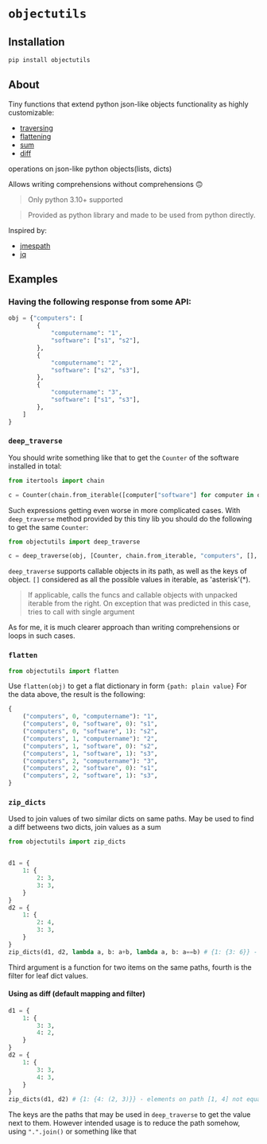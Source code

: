 # ```objectutils```

## Installation

```bash
pip install objectutils
```

## About
Tiny functions that extend python json-like objects functionality as highly customizable: 

- [traversing](#deep_traverse)
- [flattening](#flatten)
- [sum](#zip_dicts)
- [diff](#using-as-diff-default-mapping-and-filter)

operations on json-like python objects(lists, dicts)

Allows writing comprehensions without comprehensions 🙃

>Only python 3.10+ supported

>Provided as python library and made to be used from python directly. 

Inspired by:
- [jmespath](https://jmespath.org)
- [jq](https://jqlang.github.io/jq/)


## Examples
### Having the following response from some API:

```python
obj = {"computers": [
        {
            "computername": "1",
            "software": ["s1", "s2"],
        },
        {
            "computername": "2",
            "software": ["s2", "s3"],
        },
        {
            "computername": "3",
            "software": ["s1", "s3"],
        },
    ]
}
```
### ```deep_traverse```
You should write something like that to get the ```Counter``` of the software installed in total:

```python
from itertools import chain

c = Counter(chain.from_iterable([computer["software"] for computer in obj["computers"]]))
```

Such expressions getting even worse in more complicated cases.
With ```deep_traverse``` method provided by this tiny lib you should do the following to get the same ```Counter```:

```python
from objectutils import deep_traverse

c = deep_traverse(obj, [Counter, chain.from_iterable, "computers", [], "software"])
```

```deep_traverse``` supports callable objects in its path, as well as the keys of object.
```[]``` considered as all the possible values in iterable, as 'asterisk'(*).

> If applicable, calls the funcs and callable objects with unpacked iterable from the right. On exception that was predicted in this case, tries to call with single argument

As for me, it is much clearer approach than writing comprehensions or loops in such cases.

### ```flatten```
```python
from objectutils import flatten
```
Use ```flatten(obj)``` to get a flat dictionary in form ```{path: plain value}``` 
For the data above, the result is the following:
```python
{
    ("computers", 0, "computername"): "1",
    ("computers", 0, "software", 0): "s1",
    ("computers", 0, "software", 1): "s2",
    ("computers", 1, "computername"): "2",
    ("computers", 1, "software", 0): "s2",
    ("computers", 1, "software", 1): "s3",
    ("computers", 2, "computername"): "3",
    ("computers", 2, "software", 0): "s1",
    ("computers", 2, "software", 1): "s3",
}
```
### ```zip_dicts```
Used to join values of two similar dicts on same paths. May be used to find a diff betweens two dicts, join values as a sum

```python
from objectutils import zip_dicts


d1 = {
    1: {
        2: 3,
        3: 3,
    }
}
d2 = {
    1: {
        2: 4,
        3: 3,
    }
}
zip_dicts(d1, d2, lambda a, b: a+b, lambda a, b: a==b) # {1: {3: 6}} - "find a sum on all same paths where values are equal"
```
Third argument is a function for two items on the same paths, fourth is the filter for leaf dict values. 

#### Using as diff (default mapping and filter)
```python
d1 = {
    1: {
        3: 3,
        4: 2,
    }
}
d2 = {
    1: {
        3: 3,
        4: 3,
    }
}
zip_dicts(d1, d2) # {1: {4: (2, 3)}} - elements on path [1, 4] not equal(2 and 3 correspondingly)
```


The keys are the paths that may be used in ```deep_traverse``` to get the value next to them. However intended usage is to reduce the path somehow, using ```".".join()``` or something like that
